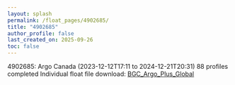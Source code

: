 ```yaml
---
layout: splash
permalink: /float_pages/4902685/
title: "4902685"
author_profile: false
last_created_on: 2025-09-26
toc: false
---
```

 
4902685: Argo Canada (2023-12-12T17:11 to 2024-12-21T20:31)
88 profiles completed
Individual float file download: [BGC_Argo_Plus_Global](https://ftp.soest.hawaii.edu/bgc_argo_plus/Individual_Floats/outliers_removed/4902685_Sprof_processed.nc)
